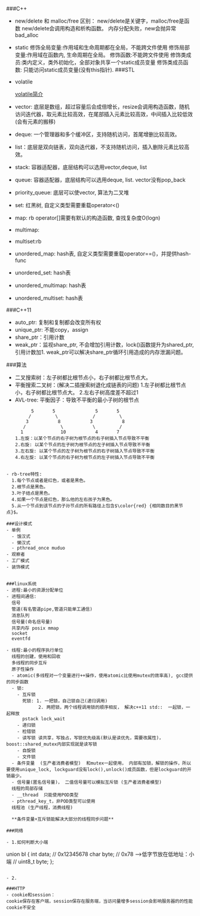 ###C++
- new/delete 和 malloc/free 区别：
  new/delete是关键字，malloc/free是函数
  new/delete会调用构造和析构函数。
  内存分配失败，new会抛异常bad_alloc
  
- static
  修饰全局变量:作用域和生命周期都在全局，不能跨文件使用
  修饰局部变量:作用域在函数内, 生命周期在全局。
  修饰函数:不能跨文件使用
  修饰类成员:类内定义，类外初始化，全部对象共享一个static成员变量
  修饰类成员函数: 只能访问static成员变量(没有this指针).
###STL
  
- volatile

  [volatile简介](<../test_cpp/keyword/volatile/volatile.md>)

- vector: 底层是数组，超过容量后会成倍增长，resize会调用构造函数，随机访问迭代器，取元素比较高效，在尾部插入元素比较高效，中间插入比较低效(会有元素的搬移)

- deque: 一个管理器和多个缓冲区，支持随机访问，首尾增删比较高效。

- list：底层是双向链表，双向迭代器，不支持随机访问，插入删除元素比较高效。

- stack: 容器适配器，底层结构可以选用vector,deque, list 

- queue: 容器适配器，底层结构可以选用deque, list. vector没有pop_back

- priority_queue: 底层可以使vector, 算法为二叉堆

- set: 红黑树, 自定义类型需要重载operator<()

- map: rb operator[]需要有默认的构造函数, 查找复杂度O(logn)

- multimap:

- multiset:rb

- unordered_map: hash表, 自定义类型需要重载operator==()，并提供hash-func

- unordered_set: hash表

- unordered_multimap: hash表

- unordered_multiset: hash表
  

###C++11
- auto_ptr: 复制和复制都会改变所有权
- unique_ptr: 不能copy，assign
- share_ptr：引用计数
- weak_ptr：监视share_ptr, 不会增加引用计数，lock()函数提升为shared_ptr,引用计数加1. 
  weak_ptr可以解决share_ptr循环引用造成的内存泄漏问题。

###算法
- 二叉搜索树：左子树都比根节点小，右子树都比根节点大。
- 平衡搜索二叉树：(解决二插搜索树退化成链表的问题)
  1.左子树都比根节点小，右子树都比根节点大。
  2.左右子树高度差不超过1
- AVL-tree:
  平衡因子：导致不平衡的最小子树的根节点
  ```
        5       5               5       5
       /         \             /         \
      3           8           3           8
     /             \           \         /
    1              10           4       7
  1.左旋：以某个节点的右子树为根节点的右子树插入节点导致不平衡     
  2.右旋: 以某个节点的左子树为根节点的左子树插入节点导致不平衡
  3.左右旋: 以某个节点的左子树为根节点的右子树插入节点导致不平衡
  4.右左旋: 以某个节点的右子树为根节点的左子树插入节点导致不平衡
```
  
- rb-tree特性:
  1.每个节点或者是红色，或者是黑色。
  2.根节点是黑色。
  3.叶子结点是黑色。
  4.如果一个节点是红色，那么他的左右孩子为黑色。
  5.从一个节点到该节点的子孙节点的所有路径上包含$\color{red} {相同数目的黑节点}$。

###设计模式
- 单例
  - 饿汉式
  - 懒汉式
  - pthread_once muduo
- 观察者
- 工厂模式
- 装饰模式
  

###linux系统
- 进程:最小的资源分配单位
- 进程间通信:
  信号
  管道(有名管道pipe,管道只能单工通信)
  消息队列
  信号量(命名信号量)
  共享内存 posix mmap
  socket
  eventfd

- 线程:最小的程序执行单位
  线程的创建，使用和回收
  多线程的同步互斥
  原子性操作 
  - atomic(多线程对一个变量进行++操作，使用atomic比使用mutex的效率高), gcc提供的同步函数
  - 锁:
    - 互斥锁
      死锁: 1. 一把锁，自己锁自己(递归调用)
            2. 两把锁，两个线程调用锁的顺序相反， 解决c++11 std::  一起锁，一起释放
      pstack lock_wait
    - 递归锁
    - 检错锁
    - 读写锁 读共享，写独占，写锁优先级高(默认是读优先，需要改属性)， boost::shared_mutex内部实现就是读写锁
    - 自旋锁
    - 文件锁
  - 条件变量  (生产者消费者模型)  和mutex一起使用， 内部有加锁，解锁的操作，所以要使用unique_lock, lockguard没有lock(),unlock()成员函数，但是lockguard的开销最少。
  - 信号量(匿名信号量)， 二值信号量可以模拟互斥锁 (生产者消费者模型)
  线程的局部存储 
  - __thread  只能使用POD类型
  - pthread_key_t，非POD类型可以使用
  线程池 (生产线程，消费线程)

  **条件变量+互斥锁能解决大部分的线程同步问题**

###网络

- 1.如何判断大小端

  ```
  union bl
  {
      int data; // 0x12345678
      char byte;    // 0x78 -->低字节放在低地址：小端
      // uint8_t byte;
  };
  ```

- 2.

###HTTP
- cookie和session：
  cookie保存在客户端，session保存在服务端，当访问量增多session会影响服务器的的性能
  cookie不安全
